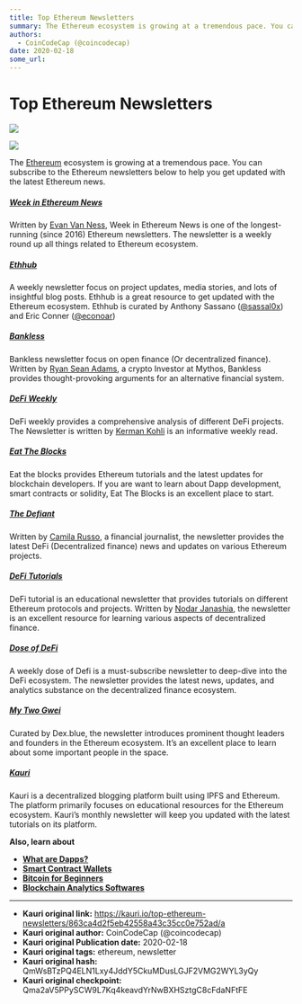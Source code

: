 ```yaml
---
title: Top Ethereum Newsletters
summary: The Ethereum ecosystem is growing at a tremendous pace. You can subscribe to the Ethereum newsletters below to help you get updated with the latest Ethereum new
authors:
  - CoinCodeCap (@coincodecap)
date: 2020-02-18
some_url: 
---
```


# Top Ethereum Newsletters

![](https://ipfs.infura.io/ipfs/QmRcy5dgNj9UDBqxLFyyZQ45P9jZyRE3jtzveKKG2iZ7LY)


![](https://ipfs.infura.io/ipfs/QmRcy5dgNj9UDBqxLFyyZQ45P9jZyRE3jtzveKKG2iZ7LY)

The [Ethereum](https://blog.coincodecap.com/tag/ethereum/) ecosystem is growing at a tremendous pace. You can subscribe to the Ethereum newsletters below to help you get updated with the latest Ethereum news. 

##### [Week in Ethereum News](https://weekinethereumnews.com/)

Written by [Evan Van Ness](https://twitter.com/evan_van_ness), Week in Ethereum News is one of the longest-running (since 2016) Ethereum newsletters. The newsletter is a weekly round up all things related to Ethereum ecosystem.

##### [**Ethhub**](https://ethhub.substack.com/)

A weekly newsletter focus on project updates, media stories, and lots of insightful blog posts. Ethhub is a great resource to get updated with the Ethereum ecosystem. Ethhub is curated by Anthony Sassano ([@sassal0x](https://twitter.com/sassal0x)) and Eric Conner ([@econoar](https://twitter.com/econoar))

##### [Bankless](https://bankless.substack.com/)

Bankless newsletter focus on open finance (Or decentralized finance). Written by [Ryan Sean Adams](https://twitter.com/RyanSAdams), a crypto Investor at Mythos, Bankless provides thought-provoking arguments for an alternative financial system.

##### [DeFi Weekly](https://defiweekly.substack.com/)

DeFi weekly provides a comprehensive analysis of different DeFi projects. The Newsletter is written by [Kerman Kohli](https://twitter.com/kermankohli) is an informative weekly read.

##### [Eat The Blocks](https://eattheblocks.com/)

Eat the blocks provides Ethereum tutorials and the latest updates for blockchain developers. If you are want to learn about Dapp development, smart contracts or solidity, Eat The Blocks is an excellent place to start. 

##### [**The Defiant**](https://thedefiant.substack.com/)

Written by [Camila Russo](https://twitter.com/CamiRusso), a financial journalist, the newsletter provides the latest DeFi (Decentralized finance) news and updates on various Ethereum projects.

##### [DeFi Tutorials](https://defitutorials.substack.com/)

DeFi tutorial is an educational newsletter that provides tutorials on different Ethereum protocols and projects. Written by [Nodar Janashia](https://twitter.com/NodarJ), the newsletter is an excellent resource for learning various aspects of decentralized finance.

##### [Dose of DeFi](https://mailchi.mp/b95fc066ba08/doseofdefi)

A weekly dose of Defi is a must-subscribe newsletter to deep-dive into the DeFi ecosystem. The newsletter provides the latest news, updates, and analytics substance on the decentralized finance ecosystem.

##### [My Two Gwei](https://mytwogwei.substack.com/)

Curated by Dex.blue, the newsletter introduces prominent thought leaders and founders in the Ethereum ecosystem. It’s an excellent place to learn about some important people in the space. 

##### [Kauri](https://beta.kauri.io/)

Kauri is a decentralized blogging platform built using IPFS and Ethereum. The platform primarily focuses on educational resources for the Ethereum ecosystem. Kauri’s monthly newsletter will keep you updated with the latest tutorials on its platform. 

**Also, learn about**

*   [**What are Dapps?**](https://blog.coincodecap.com/what-are-dapps-an-ultimate-guide/)
*   [**Smart Contract Wallets**](https://blog.coincodecap.com/best-smart-contract-wallet/)
*   [**Bitcoin for Beginners**](https://blog.coincodecap.com/bitcoin-for-beginners-common-questions/)
*   **[Blockchain Analytics Softwares](https://blog.coincodecap.com/best-blockchain-analytics-softwares/)**



---

- **Kauri original link:** https://kauri.io/top-ethereum-newsletters/863ca4d2f5eb42558a43c35cc0e752ad/a
- **Kauri original author:** CoinCodeCap (@coincodecap)
- **Kauri original Publication date:** 2020-02-18
- **Kauri original tags:** ethereum, newsletter
- **Kauri original hash:** QmWsBTzPQ4ELN1Lxy4JddY5CkuMDusLGJF2VMG2WYL3yQy
- **Kauri original checkpoint:** Qma2aV5PPySCW9L7Kq4keavdYrNwBXHSztgC8cFdaNFtFE



